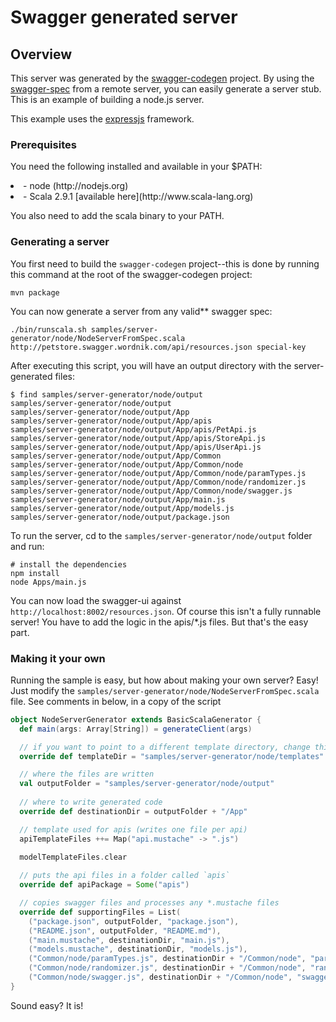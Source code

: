 # Swagger generated server

## Overview
This server was generated by the [swagger-codegen](https://github.com/wordnik/swagger-codegen) project.  By using the 
[swagger-spec](https://github.com/wordnik/swagger-core/wiki) from a remote server, you can easily generate a server stub.  This
is an example of building a node.js server.

This example uses the [expressjs](http://expressjs.com/) framework.

### Prerequisites
You need the following installed and available in your $PATH:

<li>- node (http://nodejs.org)

<li>- Scala 2.9.1 [available here](http://www.scala-lang.org)

You also need to add the scala binary to your PATH.

### Generating a server
You first need to build the `swagger-codegen` project--this is done by running this command at the root of the swagger-codegen project:

```
mvn package
```

You can now generate a server from any valid** swagger spec:

```
./bin/runscala.sh samples/server-generator/node/NodeServerFromSpec.scala http://petstore.swagger.wordnik.com/api/resources.json special-key
```

After executing this script, you will have an output directory with the server-generated files:

```
$ find samples/server-generator/node/output
samples/server-generator/node/output
samples/server-generator/node/output/App
samples/server-generator/node/output/App/apis
samples/server-generator/node/output/App/apis/PetApi.js
samples/server-generator/node/output/App/apis/StoreApi.js
samples/server-generator/node/output/App/apis/UserApi.js
samples/server-generator/node/output/App/Common
samples/server-generator/node/output/App/Common/node
samples/server-generator/node/output/App/Common/node/paramTypes.js
samples/server-generator/node/output/App/Common/node/randomizer.js
samples/server-generator/node/output/App/Common/node/swagger.js
samples/server-generator/node/output/App/main.js
samples/server-generator/node/output/App/models.js
samples/server-generator/node/output/package.json
```

To run the server, cd to the `samples/server-generator/node/output` folder and run:

```
# install the dependencies
npm install
node Apps/main.js
```

You can now load the swagger-ui against `http://localhost:8002/resources.json`.  Of course this isn't a fully
runnable server!  You have to add the logic in the apis/*.js files.  But that's the easy part.


### Making it your own
Running the sample is easy, but how about making your own server?  Easy!  Just modify the `samples/server-generator/node/NodeServerFromSpec.scala` file.
See comments in below, in a copy of the script

```scala
object NodeServerGenerator extends BasicScalaGenerator {
  def main(args: Array[String]) = generateClient(args)

  // if you want to point to a different template directory, change this
  override def templateDir = "samples/server-generator/node/templates"

  // where the files are written
  val outputFolder = "samples/server-generator/node/output"
    
  // where to write generated code
  override def destinationDir = outputFolder + "/App"

  // template used for apis (writes one file per api)
  apiTemplateFiles ++= Map("api.mustache" -> ".js")
  
  modelTemplateFiles.clear

  // puts the api files in a folder called `apis`
  override def apiPackage = Some("apis")

  // copies swagger files and processes any *.mustache files
  override def supportingFiles = List(
    ("package.json", outputFolder, "package.json"),
    ("README.json", outputFolder, "README.md"),
    ("main.mustache", destinationDir, "main.js"),
    ("models.mustache", destinationDir, "models.js"),
    ("Common/node/paramTypes.js", destinationDir + "/Common/node", "paramTypes.js"),
    ("Common/node/randomizer.js", destinationDir + "/Common/node", "randomizer.js"),
    ("Common/node/swagger.js", destinationDir + "/Common/node", "swagger.js"))
}
```

Sound easy?  It is!

